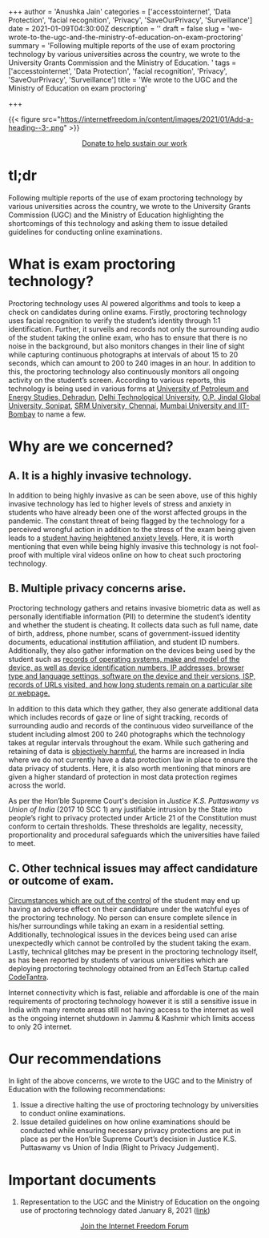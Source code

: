 +++
author = 'Anushka Jain'
categories = ['accesstointernet', 'Data Protection', 'facial recognition', 'Privacy', 'SaveOurPrivacy', 'Surveillance']
date = 2021-01-09T04:30:00Z
description = ''
draft = false
slug = 'we-wrote-to-the-ugc-and-the-ministry-of-education-on-exam-proctoring'
summary = 'Following multiple reports of the use of exam proctoring technology by various universities across the country, we wrote to the University Grants Commission and the Ministry of Education. '
tags = ['accesstointernet', 'Data Protection', 'facial recognition', 'Privacy', 'SaveOurPrivacy', 'Surveillance']
title = 'We wrote to the UGC and the Ministry of Education on exam proctoring'

+++


{{< figure src="https://internetfreedom.in/content/images/2021/01/Add-a-heading--3-.png" >}}

<div style="text-align:center;">
    <a href="https://internetfreedom.in/donate/" class="button">Donate to help sustain our work</a>
</div>

# tl;dr

Following multiple reports of the use of exam proctoring technology by various universities across the country, we wrote to the University Grants Commission (UGC) and the Ministry of Education highlighting the shortcomings of this technology and asking them to issue detailed guidelines for conducting online examinations. 

# What is exam proctoring technology?

Proctoring technology uses AI powered algorithms and tools to keep a check on candidates during online exams. Firstly, proctoring technology uses facial recognition to verify the student’s identity through 1:1 identification. Further, it surveils and records not only the surrounding audio of the student taking the online exam, who has to ensure that there is no noise in the background, but also monitors changes in their line of sight while capturing continuous photographs at intervals of about 15 to 20 seconds, which can amount to 200 to 240 images in an hour. In addition to this, the proctoring technology also continuously monitors all ongoing activity on the student’s screen. According to various reports, this technology is being used in various forms at [University of Petroleum and Energy Studies, Dehradun](https://timesofindia.indiatimes.com/city/dehradun/upes-insisting-on-taking-exams-via-app-that-has-technical-glitches-complain-students/articleshow/79649225.cms), [Delhi Technological University](https://indianexpress.com/article/education/delhi-technological-university-to-conduct-end-semester-examinations-online-dtu-ac-in-6397111/), [O.P. Jindal Global University, Sonipat](https://www.outlookindia.com/newsscroll/op-jindal-global-university-admissions-go-fully-online/1823395), [SRM University, Chennai](https://iiitdmkl.codetantra.com/#Customers), [Mumbai University and  IIT-Bombay](https://timesofindia.indiatimes.com/city/mumbai/maharashtra-testing-times-for-universities-as-foolproof-proctoring-a-challenge/articleshow/79790886.cms) to name a few.

# Why are we concerned?

## A. It is a highly invasive technology.

In addition to being highly invasive as can be seen above, use of this highly invasive technology has led to higher levels of stress and anxiety in students who have already been one of the worst affected groups in the pandemic. The constant threat of being flagged by the technology for a perceived wrongful action in addition to the stress of the exam being given leads to a [student having heightened anxiety levels](https://www.theverge.com/2020/4/29/21232777/examity-remote-test-proctoring-online-class-education). Here, it is worth mentioning that even while being highly invasive this technology is not fool-proof with multiple viral videos online on how to cheat such proctoring technology. 

## B. Multiple privacy concerns arise.

Proctoring technology gathers and retains invasive biometric data as well as personally identifiable information (PII) to determine the student’s identity and whether the student is cheating. It collects data such as full name, date of birth, address, phone number, scans of government-issued identity documents, educational institution affiliation, and student ID numbers.  Additionally, they also gather information on the devices being used by the student such as [records of operating systems, make and model of the device, as well as device identification numbers, IP addresses, browser type and language settings, software on the device and their versions, ISP, records of URLs visited, and how long students remain on a particular site or webpage.](https://www.eff.org/deeplinks/2020/08/proctoring-apps-subject-students-unnecessary-surveillance) 

In addition to this data which they gather, they also generate additional data which includes records of gaze or line of sight tracking, records of surrounding audio and records of the continuous video surveillance of the student including almost 200 to 240 photographs which the technology takes at regular intervals throughout the exam. While such gathering and retaining of data is [objectively harmful](https://www.eff.org/deeplinks/2020/08/proctoring-apps-subject-students-unnecessary-surveillance), the harms are increased in India where we do not currently have a data protection law in place to ensure the data privacy of students. Here, it is also worth mentioning that minors are given a higher standard of protection in most data protection regimes across the world. 

As per the Hon’ble Supreme Court's decision in _Justice K.S. Puttaswamy vs Union of India_ (2017 10 SCC 1) any justifiable intrusion by the State into people’s right to privacy protected under Article 21 of the Constitution must conform to certain thresholds. These thresholds are legality, necessity, proportionality and procedural safeguards which the universities have failed to meet. 

## C. Other technical issues may affect candidature or outcome of exam.

[Circumstances which are out of the control](https://thewire.in/education/jamia-milla-islamia-online-exams-discrimination) of the student may end up having an adverse effect on their candidature under the watchful eyes of the proctoring technology. No person can ensure complete silence in his/her surroundings while taking an exam in a residential setting. Additionally, technological issues in the devices being used can arise unexpectedly which cannot be controlled by the student taking the exam.  Lastly, technical glitches may be present in the proctoring technology itself, as has been reported by students of various universities which are deploying proctoring technology obtained from an EdTech Startup called [CodeTantra](https://timesofindia.indiatimes.com/city/dehradun/upes-insisting-on-taking-exams-via-app-that-has-technical-glitches-complain-students/articleshow/79649225.cms). 

Internet connectivity which is fast, reliable and affordable is one of the main requirements of proctoring technology however it is still a sensitive issue in India with many remote areas still not having access to the internet as well as the ongoing internet shutdown in Jammu & Kashmir which limits access to only 2G internet. 

# Our recommendations

In light of the above concerns, we wrote to the UGC and to the Ministry of Education with the following recommendations:

1. Issue a directive halting the use of proctoring technology by universities to conduct online examinations.
2. Issue detailed guidelines on how online examinations should be conducted while ensuring necessary privacy protections are put in place as per the Hon’ble Supreme Court’s decision in Justice K.S. Puttaswamy vs Union of India (Right to Privacy Judgement). 

# Important documents

1. Representation to the UGC and the Ministry of Education on the ongoing use of proctoring technology dated January 8, 2021 ([link](https://drive.google.com/file/d/1uHSV1J9u2iG60dZfHHitatWDwNGXR_Gj/view?usp=sharing))

<div style="text-align:center;">
    <a href="https://forum.internetfreedom.in/" class="button">Join the Internet Freedom Forum</a>
</div>



